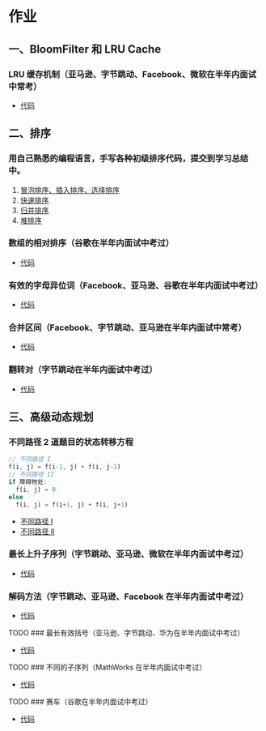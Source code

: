 # 作业
## 一、BloomFilter 和 LRU Cache

### LRU 缓存机制（亚马逊、字节跳动、Facebook、微软在半年内面试中常考）

+ [代码](./146LRUCache.js)




## 二、排序

### 用自己熟悉的编程语言，手写各种初级排序代码，提交到学习总结中。

1. [冒泡排序、插入排序、选择排序](./sort-basic.js)
2. [快速排序](./sort-quick.js)
3. [归并排序](./sort-merge.js)
4. [堆排序](./sort-heap.js) 

### 数组的相对排序（谷歌在半年内面试中考过）

+ [代码](./1112relativeSortArray.js)

### 有效的字母异位词（Facebook、亚马逊、谷歌在半年内面试中考过）

+ [代码](./242isAnagram.js)

### 合并区间（Facebook、字节跳动、亚马逊在半年内面试中常考）

+ [代码](./056merge.js)

### 翻转对（字节跳动在半年内面试中考过）

+ [代码](./493reversePairs.js)





## 三、高级动态规划

### 不同路径 2 道题目的状态转移方程

```js
// 不同路径 I
f(i, j) = f(i-1, j) + f(i, j-1)
// 不同路径 II
if 障碍物处:
  f(i, j) = 0
else
  f(i, j) = f(i+1, j) + f(i, j+1)
```

+ [不同路径 I](./062uniquePaths.js)
+ [不同路径 II](./063uniquePathsWithObstacles.js)

### 最长上升子序列（字节跳动、亚马逊、微软在半年内面试中考过）

+ [代码](./300lengthOfLIS.js)

### 解码方法（字节跳动、亚马逊、Facebook 在半年内面试中考过）

+ [代码](./091numDecodings.js)

TODO ### 最长有效括号（亚马逊、字节跳动、华为在半年内面试中考过）

+ [代码](./032longestValidParentheses.js)

TODO ### 不同的子序列（MathWorks 在半年内面试中考过）

+ [代码](./115numDistinct.js)

TODO ### 赛车（谷歌在半年内面试中考过）

+ [代码](./818racecar.js)
